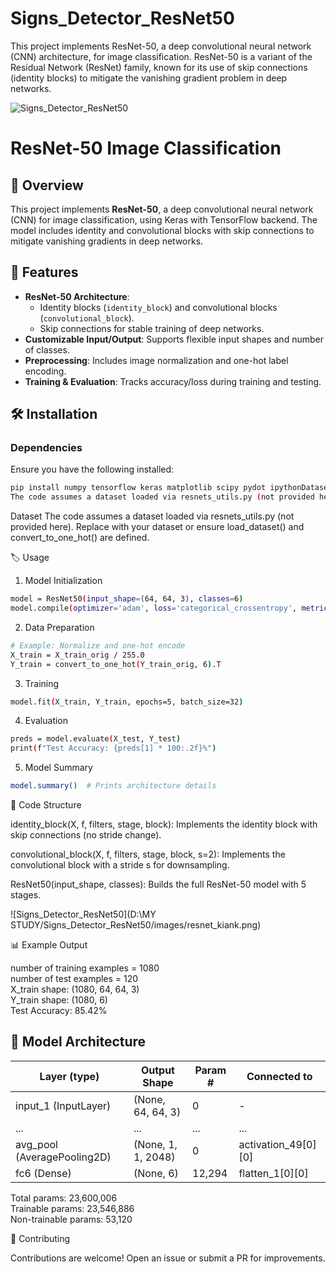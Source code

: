 # Signs_Detector_ResNet50
This project implements ResNet-50, a deep convolutional neural network (CNN) architecture, for image classification. ResNet-50 is a variant of the Residual Network (ResNet) family, known for its use of skip connections (identity blocks) to mitigate the vanishing gradient problem in deep networks.

![Signs_Detector_ResNet50](https://img2020.cnblogs.com/blog/817161/202006/817161-20200616152820993-2136285971.png)


# ResNet-50 Image Classification

## 📌 Overview
This project implements **ResNet-50**, a deep convolutional neural network (CNN) for image classification, using Keras with TensorFlow backend. The model includes identity and convolutional blocks with skip connections to mitigate vanishing gradients in deep networks.

## 🚀 Features
- **ResNet-50 Architecture**:  
  - Identity blocks (`identity_block`) and convolutional blocks (`convolutional_block`).  
  - Skip connections for stable training of deep networks.  
- **Customizable Input/Output**: Supports flexible input shapes and number of classes.  
- **Preprocessing**: Includes image normalization and one-hot label encoding.  
- **Training & Evaluation**: Tracks accuracy/loss during training and testing.  

## 🛠 Installation
### Dependencies
Ensure you have the following installed:
```bash
pip install numpy tensorflow keras matplotlib scipy pydot ipythonDataset
The code assumes a dataset loaded via resnets_utils.py (not provided here). Replace with your dataset or ensure load_dataset() and convert_to_one_hot() are defined.
```
Dataset
The code assumes a dataset loaded via resnets_utils.py (not provided here). Replace with your dataset or ensure load_dataset() and convert_to_one_hot() are defined.

🏷 Usage
1. Model Initialization
```bash
model = ResNet50(input_shape=(64, 64, 3), classes=6)
model.compile(optimizer='adam', loss='categorical_crossentropy', metrics=['accuracy'])
```
2. Data Preparation
```bash
# Example: Normalize and one-hot encode
X_train = X_train_orig / 255.0
Y_train = convert_to_one_hot(Y_train_orig, 6).T
```
3. Training
```bash
model.fit(X_train, Y_train, epochs=5, batch_size=32)
```
4. Evaluation
```bash
preds = model.evaluate(X_test, Y_test)
print(f"Test Accuracy: {preds[1] * 100:.2f}%")
```
5. Model Summary
```bash
model.summary()  # Prints architecture details
```
📂 Code Structure

identity_block(X, f, filters, stage, block):
Implements the identity block with skip connections (no stride change).

convolutional_block(X, f, filters, stage, block, s=2):
Implements the convolutional block with a stride s for downsampling.

ResNet50(input_shape, classes):
Builds the full ResNet-50 model with 5 stages.

![Signs_Detector_ResNet50](D:\MY STUDY/Signs_Detector_ResNet50/images/resnet_kiank.png)

📊 Example Output

number of training examples = 1080  
number of test examples = 120  
X_train shape: (1080, 64, 64, 3)  
Y_train shape: (1080, 6)  
Test Accuracy: 85.42%  

## 📜 Model Architecture

| Layer (type)                | Output Shape      | Param # | Connected to               |
|-----------------------------|-------------------|---------|----------------------------|
| input_1 (InputLayer)        | (None, 64, 64, 3) | 0       | -                          |
| ...                         | ...               | ...     | ...                        |
| avg_pool (AveragePooling2D) | (None, 1, 1, 2048)| 0       | activation_49[0][0]        |
| fc6 (Dense)                 | (None, 6)         | 12,294  | flatten_1[0][0]            |

Total params: 23,600,006  
Trainable params: 23,546,886  
Non-trainable params: 53,120  

🤝 Contributing

Contributions are welcome! Open an issue or submit a PR for improvements.



